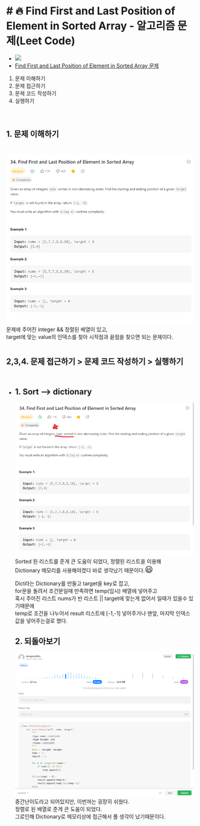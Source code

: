 # # 🔥 Find First and Last Position of Element in Sorted Array - 알고리즘 문제(Leet Code)

- <img src="https://img.shields.io/badge/PYTHON-3776AB?style=flat&logo=Python&logoColor=white"/><br/>
- <a href="https://leetcode.com/problems/find-first-and-last-position-of-element-in-sorted-array/description/" target="blank">Find First and Last Position of Element in Sorted Array 문제</a>

1. 문제 이해하기
2. 문제 접근하기
3. 문제 코드 작성하기
4. 실행하기<br/><br/><br/>

## 1. 문제 이해하기

<section style="margin:40px 0">
  <img src="./img/problem2.png"><br/>
  문제에 주어진 integer && 정렬된 배열이 있고,<br/>
  target에 맞는 value의 인덱스를 찾아 시작점과 끝점을 찾으면 되는 문제이다.
</section>

## 2,3,4. 문제 접근하기 > 문제 코드 작성하기 > 실행하기<br/><br/>

- ## 1. Sort --> dictionary

  <img src="./img/problemPoint.png"><br/>
  Sorted 된 리스트를 준게 큰 도움이 되었다, 정렬된 리스트을 이용해<br/>
  Dictionary 메모리를 사용해야겠다 바로 생각났기 때문이다.<span style="font-size: 21px;">😃</span><br/>

  Dict라는 Dictionary를 만들고 target을 key로 잡고,<br/>
  for문을 돌려서 조건문일때 만족하면 temp(임시) 배열에 넣어주고<br/>
  혹시 주어진 리스트 nums가 빈 리스트 || target에 맞는게 없어서 일때가 있을수 있기때문에<br/>
  temp로 조건을 나누어서 result 리스트에 [-1,-1] 넣어주거나 맨앞, 마지막 인덱스 값을 넣어주는걸로 했다.

  ## 2. 되돌아보기

  <img src="./img/myResult.png"><br/>
  중간난이도라고 되어있지만, 이번꺼는 굉장히 쉬웠다.<br/>
  정렬로 된 배열로 준게 큰 도움이 되었다.<br/>
  그로인해 Dictionary로 메모리상에 접근해서 풀 생각이 났기때문이다.<br/>
